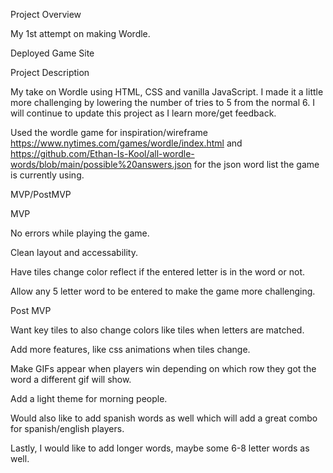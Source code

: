 Project Overview

My 1st attempt on making Wordle.

Deployed Game Site

Project Description

My take on Wordle using HTML, CSS and vanilla JavaScript. I made it a little more challenging by lowering the number of tries to 5 from the normal 6. I will continue to update this project as I learn more/get feedback.

Used the wordle game for inspiration/wireframe https://www.nytimes.com/games/wordle/index.html and https://github.com/Ethan-Is-Kool/all-wordle-words/blob/main/possible%20answers.json for the json word list the game is currently using.

MVP/PostMVP

MVP

No errors while playing the game.

Clean layout and accessability.

Have tiles change color reflect if the entered letter is in the word or not.

Allow any 5 letter word to be entered to make the game more challenging.

Post MVP

Want key tiles to also change colors like tiles when letters are matched.

Add more features, like css animations when tiles change.

Make GIFs appear when players win depending on which row they got the word a different gif will show.

Add a light theme for morning people.

Would also like to add spanish words as well which will add a great combo for spanish/english players.

Lastly, I would like to add longer words, maybe some 6-8 letter words as well.
